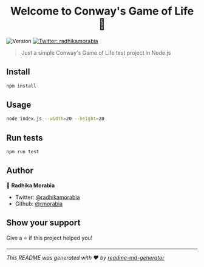 <h1 align="center">Welcome to Conway's Game of Life 👋</h1>
<p>
  <img alt="Version" src="https://img.shields.io/badge/version-1.0.0-blue.svg?cacheSeconds=2592000" />
  <a href="https://twitter.com/radhikamorabia">
    <img alt="Twitter: radhikamorabia" src="https://img.shields.io/twitter/follow/radhikamorabia.svg?style=social" target="_blank" />
  </a>
</p>

> Just a simple Conway's Game of Life test project in Node.js

## Install

```sh
npm install
```

## Usage

```sh
node index.js --width=20 --height=20
```

## Run tests

```sh
npm run test
```

## Author

👤 **Radhika Morabia**

* Twitter: [@radhikamorabia](https://twitter.com/radhikamorabia)
* Github: [@rmorabia](https://github.com/rmorabia)

## Show your support

Give a ⭐️ if this project helped you!

***
_This README was generated with ❤️ by [readme-md-generator](https://github.com/kefranabg/readme-md-generator)_
